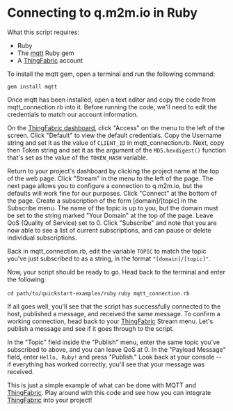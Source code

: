 Connecting to q.m2m.io in Ruby
==============================

What this script requires:
* Ruby
* The [mqtt](https://rubygems.org/gems/mqtt) Ruby gem
* A [ThingFabric](https://app.thingfabric.com/) account

To install the mqtt gem, open a terminal and run the following command:

`gem install mqtt`

Once mqtt has been installed, open a text editor and copy the code from mqtt_connection.rb into it.  Before running the code, we'll need to edit the credentials to match our account information.

On the [ThingFabric dashboard](https://app.thingfabric.com/dashboard_domain), click "Access" on the menu to the left of the screen.  Click "Default" to view the default credentials.  Copy the Username string and set it as the value of `CLIENT_ID` in mqtt_connection.rb.  Next, copy then Token string and set it as the argument of the `MD5.hexdigest()` function that's set as the value of the `TOKEN_HASH` variable.

Return to your project's dashboard by clicking the project name at the top of the web page.  Click "Stream" in the menu to the left of the page.  The next page allows you to configure a connection to q.m2m.io, but the defaults will work fine for our purposes.  Click "Connect" at the bottom of the page.  Create a subscription of the form [domain]/[topic] in the Subscribe menu.  The name of the topic is up to you, but the domain must be set to the string marked "Your Domain" at the top of the page.  Leave QoS (Quality of Service) set to 0.  Click "Subscribe" and note that you are now able to see a list of current subscriptions, and can pause or delete individual subscriptions.

Back in mqtt_connection.rb, edit the variable `TOPIC` to match the topic you've just subscribed to as a string, in the format `"[domain]/[topic]"`.

Now, your script should be ready to go.  Head back to the terminal and enter the following:

`cd path/to/quickstart-examples/ruby`
`ruby mqtt_connection.rb`

If all goes well, you'll see that the script has successfully connected to the host, published a message, and received the same message.  To confirm a working connection, head back to your [ThingFabric](https://app.thingfabric.com/) Stream menu.  Let's publish a message and see if it goes through to the script.

In the "Topic" field inside the "Publish" menu, enter the same topic you've subscribed to above, and you can leave QoS at 0.  In the "Payload Message" field, enter `Hello, Ruby!` and press "Publish."  Look back at your console -- if everything has worked correctly, you'll see that your message was received.

This is just a simple example of what can be done with MQTT and [ThingFabric](https://app.thingfabric.com/).  Play around with this code and see how you can integrate [ThingFabric](https://app.thingfabric.com/) into your project!